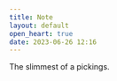 ```yaml
---
title: Note
layout: default
open_heart: true
date: 2023-06-26 12:16
---
```


The slimmest of a pickings. 
